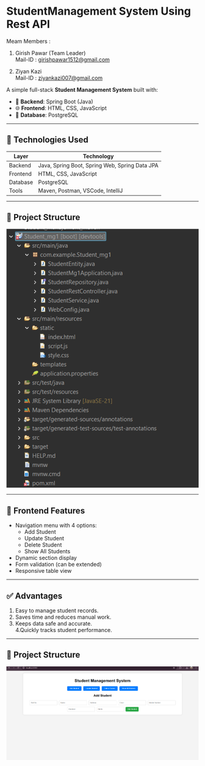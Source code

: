 # StudentManagement System Using Rest API

Meam Members :
1. Girish Pawar (Team Leader)                                                          
Mail-ID : girishpawar1512@gmail.com


2. Ziyan Kazi                                                                                                  
Mail-ID : ziyankazi007@gmail.com



A simple full-stack **Student Management System** built with:

- 🧩 **Backend**: Spring Boot (Java)
- 🌐 **Frontend**: HTML, CSS, JavaScript
- 💾 **Database**: PostgreSQL

---

## 🔧 Technologies Used

| Layer     | Technology                                     |
|-----------|------------------------------------------------|
| Backend   | Java, Spring Boot, Spring Web, Spring Data JPA |
| Frontend  | HTML, CSS, JavaScript                          |
| Database  | PostgreSQL                                     |
| Tools     | Maven, Postman, VSCode, IntelliJ               |

---

## 📁 Project Structure
<img src="https://github.com/GirishPawar15/Student_mgmt_rest_api/blob/main/Rest_Api.png" alt="Student UI" width="600"/>


---

## 📸 Frontend Features

- Navigation menu with 4 options:
  - Add Student
  - Update Student
  - Delete Student
  - Show All Students
- Dynamic section display
- Form validation (can be extended)
- Responsive table view

---

## ✅ Advantages 
1. Easy to manage student records.
2. Saves time and reduces manual work.
3. Keeps data safe and accurate.   
4.Quickly tracks student performance.

---

## 📁 Project Structure
<img src="Output_Rest_API.png" alt="Student UI" width="600"/>

